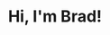 ---
title : "Hi, I'm Brad!"
# full screen navigation
first_name : "Where to next?"
last_name : ""
bg_image : ""
# animated text loop
occupations:
- "/usr/share/elasticsearch"
- "nc -zv infrastructure.management"
- "python3 development.py"

# slider background image loop
slider_images:
- "images/slider/datacenter.png"
# button
button:
  enable : true
  label : "Need a consultant? Let's Chat!"
  link : "mailto:consultancy@bradking.co.uk"


# custom style
custom_class: "" 
custom_attributes: "" 
custom_css: ""

---